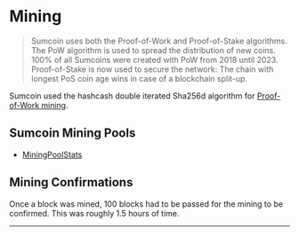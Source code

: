 # Mining

>Sumcoin uses both the Proof-of-Work and Proof-of-Stake algorithms. The PoW algorithm is used to spread the distribution of new coins. 100% of all Sumcoins were created with PoW from 2018 until 2023. Proof-of-Stake is now used to secure the network: The chain with longest PoS coin age wins in case of a blockchain split-up.

Sumcoin used the hashcash double iterated Sha256d algorithm for [Proof-of-Work mining](https://en.bitcoin.it/wiki/Proof_of_work).


## Sumcoin Mining Pools

* [MiningPoolStats](https://miningpoolstats.stream/sumcoin)


## Mining Confirmations

Once a block was mined, 100 blocks had to be passed for the mining to be confirmed. This was roughly 1.5 hours of time.

---
